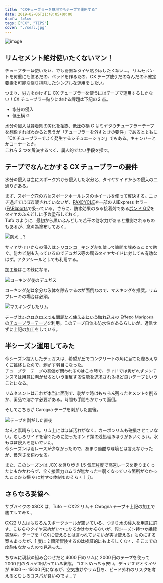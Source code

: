 ```yaml
---
title: "CXチューブラーを意地でもテープで運用する"
date: 2019-02-06T21:48:05+09:00
draft: false
tags: ["CX", "TIPS"]
cover: "./seal.jpg"
---
```


![image](./seal.jpg)

## リムセメント絶対使いたくないマン！

チューブラーは使いたい、でも面倒なタイヤ貼りはしたくない…。
リムセメントを何重にも塗るだの、ベッドを作るだの、CX テープ使うだのなんだの不確定要素を可能な限り排除したシンプルな運用をしたい。

つまり、労力をかけずに CX チューブラーを使うにはテープで運用するしかない！CX チューブラー貼りにおける課題は下記の 2 点。

- 水分の侵入
- 低圧横 G

水分の侵入は接着剤の劣化を招き、低圧の横 G はミヤタのチューブラーテープを想像すればわかると思うが「チューブラーを外すときの要件」であるとともに「CX チューブラーでよく発生するシチュエーション」でもある。キャンバーとかコーナーとか。  
これら 2 つを解決するべく、属人的でない手段を探す。

## テープでなんとかする CX チューブラーの要件

水分の侵入は主にスポーク穴から侵入した水分と、タイヤサイドからの侵入の二通りがある。

まず、スポーク穴の方はスポークホールレスのホイールを使って解決する。ニッチ過ぎてほぼ市販されていないが、[PAXCYCLE](http://www.paxcycle.com/)や一部の AliExpress セラー([FARSports](https://www.aliexpress.com/store/all-wholesale-products/103713.html)で扱っている。さらに、防水効果のある接着剤である[ボンド G17](https://amzn.to/2JeDVs9)をタイヤのふんどしに予め塗布しておく。  
Tufo のように、最初から黒いふんどしで若干の防水力があると推測されるものもあるが、念の為塗布しておく。

![防水…？](./tufo.jpg)

サイヤサイドからの侵入は[シリコンコーキング剤](https://amzn.to/2Sgj7tN)を使って隙間を埋めることで防ぐ。防カビ剤も入っているのでデュガス等の腐るタイヤサイドに対しても有効なはず。アクアシールとしても利用する。

加工後はこの様になる。

![コーキング後のデュガス](./coaking.jpg)

コーキング剤は余分な液体を除去するのが面倒なので、マスキングを推奨。リムブレーキの場合は必須。

![マスキングしたリム](./seal.jpg)

<linkBox isAmazonLink url="http://www.amazon.co.jp/exec/obidos/ASIN/B000TGLPM2/gensobunya-22/ref=nosim/" />

テープは[シクロクロスでも問題なく使えるという触れ込み](https://www.cyclowired.jp/lifenews/node/191669)の Effetto Mariposa の[チューブラーテープ](https://amzn.to/2u8o89K)を利用。このテープ自体も防水性があるらしいが、過信せずに上記の加工をしている。

## 半シーズン運用してみた

今シーズン投入したデュガスは、希望が丘でコンクリートの角に当てた際あえなくご臨終したので、剥がす羽目になった。  
チューブラーテープの真価が問われるのはこの時で、ライドでは剥がれずメンテンスでは用意に剥がせるという相反する性能を追求されるほど良いテープということになる。

リムセメントはこれが本当に面倒で、剥がす時はもちろん残ったセメントを削るか、薬品で溶かす必要がある。時間も手間もかかって面倒。

そしてこちらが Carogna テープを剥がした直後。

![テープを剥がした直後](./purged.jpg)

なんと素晴らしい。リム上にはほぼ汚れがなく、カーボンリムも破損させていない。むしろサイドを塞ぐために使ったボンド類の残処理のほうが多いくらい。水もほぼ侵入を防いでいた。  
今シーズンは雨レースが少なかったので、あまり過酷な環境とは言えなかったが、優秀さを伺わせる。

また、このシーズンは JCX を渡り歩き 1.5 気圧程度で高速レースを走りまくったにもかかわらず、全く接着力のムラが無かった＝弱くなっている箇所がなかったことから横 G に対する体制もおそらく十分。

## さらなる妥協へ

サブバイクの SSCX は、Tufo ＋ CX22 リム＋ Carogna テープ＋上記の加工で施工してみた。

CX22 リムはもちろんスポークホールが空いている、つまり水の侵入を用意に許す。こちらのタイヤ交換がいつになるかはわからないが、何シーズン持つか絶賛実験中。テープを「CX に使えるとは言われていないが実は使える」ものにする案もあったが、1 度に 2 箇所冒険するのは検証的にもよろしくなく、そこまでの度胸もなかったので見送った。

ちなみに現状の組み合わせだと 4000 円のリムに 2000 円のテープを使って 2000 円のタイヤを貼っている状態。コストめっちゃ安い。デュガスだとタイヤが 8000 ～ 15000 円になるが、空気抜けやリム打ち、ビード外れのリスクを考えるとむしろコスパが良いのでは…？

<linkBox isAmazonLink url="http://www.amazon.co.jp/exec/obidos/ASIN/B00SYZFCGU/gensobunya-22/ref=nosim/" />
